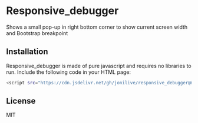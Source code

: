 # Responsive_debugger

Shows a small pop-up in right bottom corner to show current screen width and Bootstrap breakpoint

## Installation

Responsive_debugger is made of pure javascript and requires no libraries to run.
Include the following code in your HTML page:

```sh
<script src="https://cdn.jsdelivr.net/gh/jonilive/responsive_debugger@main/responsive_debugger.js"></script>
```

## License

MIT
